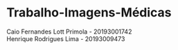 # Trabalho-Imagens-Médicas

Caio Fernandes Lott Primola - 20193001742 <br>
Henrique Rodrigues Lima - 20193009473

